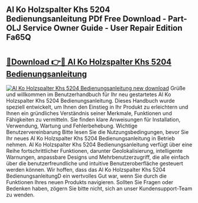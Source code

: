 ## Al Ko Holzspalter Khs 5204 Bedienungsanleitung PDf Free Download - Part-OLJ Service Owner Guide - User Repair Edition Fa65Q

# <h2><a href="http://df37t7h.blite.top/?on=Al+Ko+Holzspalter+Khs+5204+Bedienungsanleitung">🔗Download 👉🔴 Al Ko Holzspalter Khs 5204 Bedienungsanleitung</a></h2>

[![Al Ko Holzspalter Khs 5204 Bedienungsanleitung new download](https://i.imgur.com/lujVjoI.png)](http://df37t7h.blite.top/?on=Al+Ko+Holzspalter+Khs+5204+Bedienungsanleitung)
Grüße und willkommen im Benutzerhandbuch für Ihr neu gestartetes Al Ko Holzspalter Khs 5204 Bedienungsanleitung. Dieses Handbuch wurde speziell entwickelt, um Ihnen den Einstieg in Ihr Produkt zu erleichtern und Ihnen ein gründliches Verständnis seiner Merkmale, Funktionen und Fähigkeiten zu vermitteln. Sie finden klare Anweisungen für Installation, Verwendung, Wartung und Fehlerbehebung. Wichtige Benutzervereinbarung Bitte lesen Sie die Nutzungsbedingungen, bevor Sie Ihr neues Al Ko Holzspalter Khs 5204 Bedienungsanleitung in Betrieb nehmen. Al Ko Holzspalter Khs 5204 Bedienungsanleitung verfügt über eine Reihe fortschrittlicher Funktionen, darunter Geolokalisierung, intelligente Warnungen, anpassbare Designs und Mehrbenutzerzugriff, die alle einfach über die benutzerfreundliche und intuitive Benutzeroberfläche gesteuert werden können. Wir hoffen, dass das Al Ko Holzspalter Khs 5204 BedienungsanleitungD ein wertvolles Gut war, wenn Sie durch die Funktionen Ihres neuen Produkts navigieren. Sollten Sie Fragen oder Bedenken haben, zögern Sie bitte nicht, sich an unser Kundensupport-Team zu wenden.
